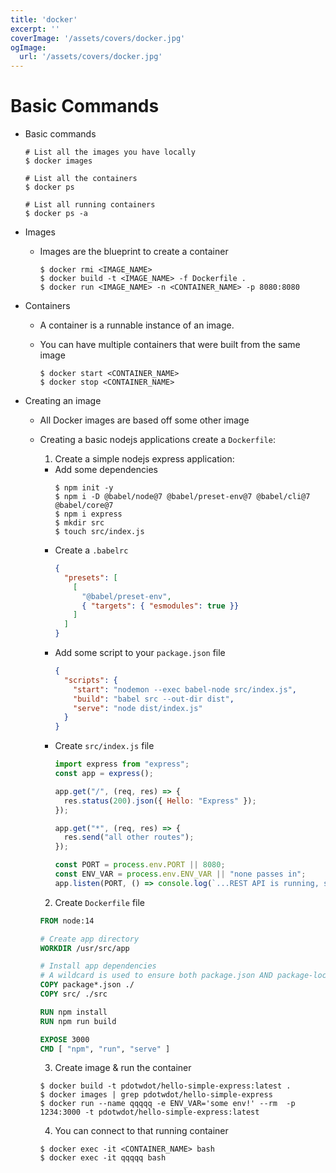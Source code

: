 ```yaml
---
title: 'docker'
excerpt: ''
coverImage: '/assets/covers/docker.jpg'
ogImage:
  url: '/assets/covers/docker.jpg'
---
```





# Basic Commands
- Basic commands
  ```shell
  # List all the images you have locally
  $ docker images

  # List all the containers
  $ docker ps

  # List all running containers
  $ docker ps -a
  ```

- Images
  - Images are the blueprint to create a container
    ```shell
    $ docker rmi <IMAGE_NAME>
    $ docker build -t <IMAGE_NAME> -f Dockerfile .
    $ docker run <IMAGE_NAME> -n <CONTAINER_NAME> -p 8080:8080
    ```
- Containers
  - A container is a runnable instance of an image.
  - You can have multiple containers that were built from the same image

    ```shell
    $ docker start <CONTAINER_NAME>
    $ docker stop <CONTAINER_NAME>
    ```

- Creating an image
  - All Docker images are based off some other image
  - Creating a basic nodejs applications create a `Dockerfile`:
    1. Create a simple nodejs express application:
      - Add some dependencies
        ```shell
        $ npm init -y
        $ npm i -D @babel/node@7 @babel/preset-env@7 @babel/cli@7 @babel/core@7
        $ npm i express
        $ mkdir src
        $ touch src/index.js
        ```
      - Create a `.babelrc`
        ```json
        {
          "presets": [
            [
              "@babel/preset-env",
              { "targets": { "esmodules": true }}
            ]
          ]
        }
        ```
    - Add some script to your `package.json` file
      ```json
      {
        "scripts": {
          "start": "nodemon --exec babel-node src/index.js",
          "build": "babel src --out-dir dist",
          "serve": "node dist/index.js"
        }
      }
      ```
    - Create `src/index.js` file
      ```js
      import express from "express";
      const app = express();

      app.get("/", (req, res) => {
        res.status(200).json({ Hello: "Express" });
      });

      app.get("*", (req, res) => {
        res.send("all other routes");
      });

      const PORT = process.env.PORT || 8080;
      const ENV_VAR = process.env.ENV_VAR || "none passes in";
      app.listen(PORT, () => console.log(`...REST API is running, some ENV variable (${ENV_VAR})`));
      ```
    2. Create `Dockerfile` file
      ```Dockerfile
      FROM node:14

      # Create app directory
      WORKDIR /usr/src/app

      # Install app dependencies
      # A wildcard is used to ensure both package.json AND package-lock.json are copied
      COPY package*.json ./
      COPY src/ ./src

      RUN npm install
      RUN npm run build

      EXPOSE 3000
      CMD [ "npm", "run", "serve" ]
      ```

    3. Create image & run the container
      ```shell
      $ docker build -t pdotwdot/hello-simple-express:latest .
      $ docker images | grep pdotwdot/hello-simple-express
      $ docker run --name qqqqq -e ENV_VAR='some env!' --rm  -p 1234:3000 -t pdotwdot/hello-simple-express:latest
      ```
    4. You can connect to that running container
      ```shell
      $ docker exec -it <CONTAINER_NAME> bash 
      $ docker exec -it qqqqq bash 
      ```